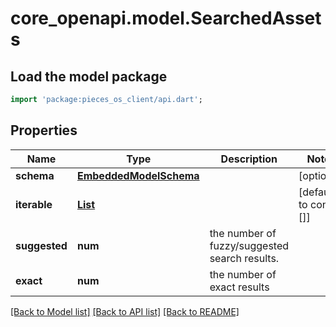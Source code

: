 # core_openapi.model.SearchedAssets

## Load the model package
```dart
import 'package:pieces_os_client/api.dart';
```

## Properties
Name | Type | Description | Notes
------------ | ------------- | ------------- | -------------
**schema** | [**EmbeddedModelSchema**](EmbeddedModelSchema.md) |  | [optional] 
**iterable** | [**List<SearchedAsset>**](SearchedAsset.md) |  | [default to const []]
**suggested** | **num** | the number of fuzzy/suggested search results. | 
**exact** | **num** | the number of exact results | 

[[Back to Model list]](../README.md#documentation-for-models) [[Back to API list]](../README.md#documentation-for-api-endpoints) [[Back to README]](../README.md)


